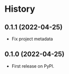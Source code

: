 # History

## 0.1.1 (2022-04-25)

- Fix project metadata

## 0.1.0 (2022-04-25)

- First release on PyPI.

